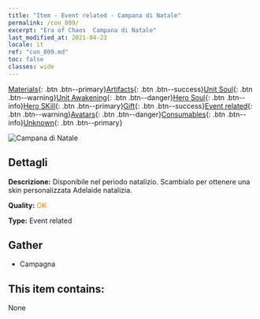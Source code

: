```yaml
---
title: "Item - Event related - Campana di Natale"
permalink: /con_809/
excerpt: "Era of Chaos  Campana di Natale"
last_modified_at: 2021-04-23
locale: it
ref: "con_809.md"
toc: false
classes: wide
---
```

 [Materials](/ItemsIT/){: .btn .btn--primary}[Artifacts](/ItemsIT/Artifacts/){: .btn .btn--success}[Unit Soul](/ItemsIT/UnitSoul/){: .btn .btn--warning}[Unit Awakening](/ItemsIT/UnitAwakening/){: .btn .btn--danger}[Hero Soul](/ItemsIT/HeroSoul/){: .btn .btn--info}[Hero SKill](/ItemsIT/HeroSkill/){: .btn .btn--primary}[Gift](/ItemsIT/Gift/){: .btn .btn--success}[Event related](/ItemsIT/Events/){: .btn .btn--warning}[Avatars](/ItemsIT/Avatars/){: .btn .btn--danger}[Consumables](/ItemsIT/Consumables/){: .btn .btn--info}[Unknown](/ItemsIT/Unknown/){: .btn .btn--primary}

 ![Campana di Natale](/images/t/i_3067.png)

## Dettagli
 **Descrizione:** Disponibile nel periodo natalizio. Scambialo per ottenere una skin personalizzata Adelaide natalizia.

 **Quality:** <span style="color: #FF8C00">OK</span>

 **Type:** Event related

## Gather

*    Campagna 

## This item contains:

  None

